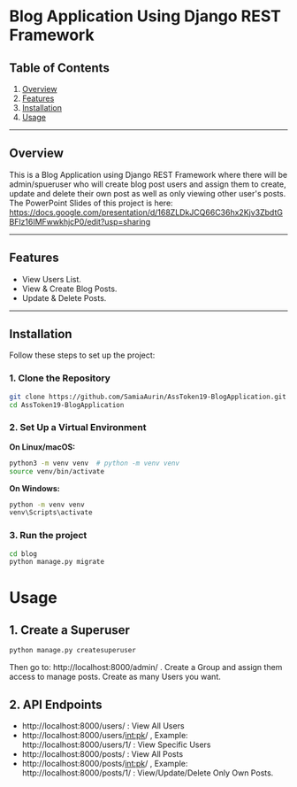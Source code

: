 # Blog Application Using Django REST Framework  

## Table of Contents
1. [Overview](#overview)  
2. [Features](#features)  
3. [Installation](#installation)  
4. [Usage](#usage)
---

## Overview  
This is a Blog Application using Django REST Framework where there will be admin/spueruser who will create blog post users and assign them to create, update and delete their own post as well as only viewing other user's posts. The PowerPoint Slides of this project is here: https://docs.google.com/presentation/d/168ZLDkJCQ66C36hx2Kjv3ZbdtGBFlz16IMFwwkhjcP0/edit?usp=sharing

---

## Features  
- View Users List. 
- View & Create Blog Posts. 
- Update & Delete Posts.  
 
---

## Installation  

Follow these steps to set up the project:  

### 1. Clone the Repository  
```bash  
git clone https://github.com/SamiaAurin/AssToken19-BlogApplication.git
cd AssToken19-BlogApplication
```
### 2. Set Up a Virtual Environment

**On Linux/macOS:**
```bash 
python3 -m venv venv  # python -m venv venv 
source venv/bin/activate  
```
**On Windows:**
```bash 
python -m venv venv  
venv\Scripts\activate  
```

### 3. Run the project
```bash
cd blog
python manage.py migrate
```
# Usage 

## 1. Create a Superuser

```bash
python manage.py createsuperuser
```

Then go to: http://localhost:8000/admin/ . Create a Group and assign them access to manage posts. Create as many Users you want.

## 2. API Endpoints

- http://localhost:8000/users/ : View All Users
- http://localhost:8000/users/<int:pk>/ , Example: http://localhost:8000/users/1/ : View Specific Users
- http://localhost:8000/posts/ : View All Posts
- http://localhost:8000/posts/<int:pk>/ , Example: http://localhost:8000/posts/1/ : View/Update/Delete Only Own Posts. 